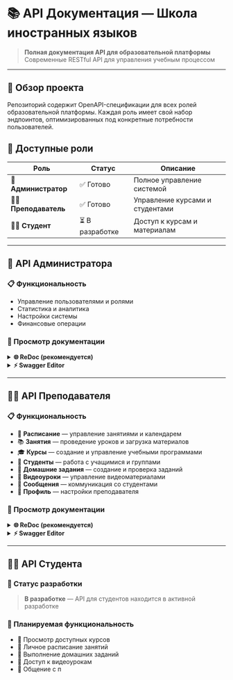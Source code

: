 # 📚 API Документация — Школа иностранных языков

> **Полная документация API для образовательной платформы**  
> Современные RESTful API для управления учебным процессом

---

## 🎯 Обзор проекта

Репозиторий содержит OpenAPI-спецификации для всех ролей образовательной платформы. Каждая роль имеет свой набор эндпоинтов, оптимизированных под конкретные потребности пользователей.

## 📖 Доступные роли

| Роль | Статус | Описание |
|------|--------|----------|
| 🔧 **Администратор** | ✅ Готово | Полное управление системой |
| 👨‍🏫 **Преподаватель** | ✅ Готово | Управление курсами и студентами |
| 🧑‍🎓 **Студент** | ⏳ В разработке | Доступ к курсам и материалам |

---

## 🔧 API Администратора

### 📋 Функциональность
- Управление пользователями и ролями
- Статистика и аналитика
- Настройки системы
- Финансовые операции

### 🔗 Просмотр документации

<details>
<summary><strong>🌐 ReDoc (рекомендуется)</strong></summary>

```
https://redocly.github.io/redoc/?url=https://raw.githubusercontent.com/ValeZask/euapidoc/refs/heads/main/openapi.yaml
```

**Преимущества ReDoc:**
- ✨ Красивый современный интерфейс
- 🔍 Быстрый поиск по эндпоинтам
- 📱 Адаптивный дизайн
- 🎨 Удобная навигация

</details>

<details>
<summary><strong>⚡ Swagger Editor</strong></summary>

**Шаги для открытия:**
1. Скопируйте ссылку:
   ```
   https://raw.githubusercontent.com/ValeZask/euapidoc/refs/heads/main/openapi.yaml
   ```
2. Перейдите на [editor.swagger.io](https://editor.swagger.io)
3. Нажмите **File** → **Import URL**
4. Вставьте ссылку и нажмите **Enter**

**Преимущества Swagger:**
- 🧪 Интерактивное тестирование API
- 📝 Генерация кода
- ✏️ Возможность редактирования

</details>

---

## 👨‍🏫 API Преподавателя

### 📋 Функциональность
- 📅 **Расписание** — управление занятиями и календарем
- 📚 **Занятия** — проведение уроков и загрузка материалов
- 🎓 **Курсы** — создание и управление учебными программами
- 👥 **Студенты** — работа с учащимися и группами
- 📝 **Домашние задания** — создание и проверка заданий
- 🎥 **Видеоуроки** — управление видеоматериалами
- 💬 **Сообщения** — коммуникация со студентами
- 👤 **Профиль** — настройки преподавателя

### 🔗 Просмотр документации

<details>
<summary><strong>🌐 ReDoc (рекомендуется)</strong></summary>

```
https://redocly.github.io/redoc/?url=https://raw.githubusercontent.com/ValeZask/euapidoc/refs/heads/main/teacher.yaml
```

**Особенности для преподавателей:**
- 🎯 Группировка по функциональным областям
- 📖 Подробные описания на русском языке
- 🔍 Удобный поиск по категориям
- 💡 Примеры использования

</details>

<details>
<summary><strong>⚡ Swagger Editor</strong></summary>

**Шаги для открытия:**
1. Скопируйте ссылку:
   ```
   https://raw.githubusercontent.com/ValeZask/euapidoc/refs/heads/main/teacher.yaml
   ```
2. Перейдите на [editor.swagger.io](https://editor.swagger.io)
3. Нажмите **File** → **Import URL**
4. Вставьте ссылку и нажмите **Enter**

</details>

---

## 🧑‍🎓 API Студента

### 🚧 Статус разработки

> **В разработке** — API для студентов находится в активной разработке

### 🔮 Планируемая функциональность
- 📖 Просмотр доступных курсов
- 📅 Личное расписание занятий
- 📝 Выполнение домашних заданий
- 🎥 Доступ к видеоурокам
- 💬 Общение с п
